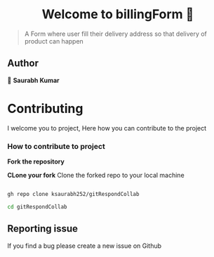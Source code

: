 <h1 align="center">Welcome to billingForm 👋</h1>
<p>
</p>

> A Form where user fill their delivery address so that delivery of product can happen

## Author

👤 **Saurabh Kumar**

# Contributing

I welcome you to project, Here how you can contribute to the project

### How to contribute to project

**Fork the repository**

**CLone your fork**
Clone the forked repo to your local machine

```bash

gh repo clone ksaurabh252/gitRespondCollab

cd gitRespondCollab
```

## Reporting issue

If you find a bug please create a new issue on Github
